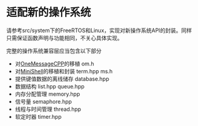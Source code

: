 # 适配新的操作系统

请参考src/system下的FreeRTOS和Linux，实现对新操作系统API的封装。同样只需保证函数声明与功能相同，不关心具体实现。

完整的操作系统兼容层应当包含以下部分

* 对[OneMessageCPP](https://github.com/Jiu-xiao/OneMessageCPP.git)的移植 om.h
* 对[MiniShell](https://github.com/Jiu-xiao/mini_shell.git)的移植和封装 term.hpp ms.h
* 提供键值数据的离线储存 database.hpp
* 数据结构 list.hpp queue.hpp
* 内存分配管理 memory.hpp
* 信号量 semaphore.hpp
* 线程与时间管理 thread.hpp
* 软定时器 timer.hpp
